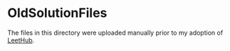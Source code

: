# OldSolutionFiles

The files in this directory were uploaded manually prior to my adoption of [LeetHub](https://github.com/QasimWani/LeetHub).
